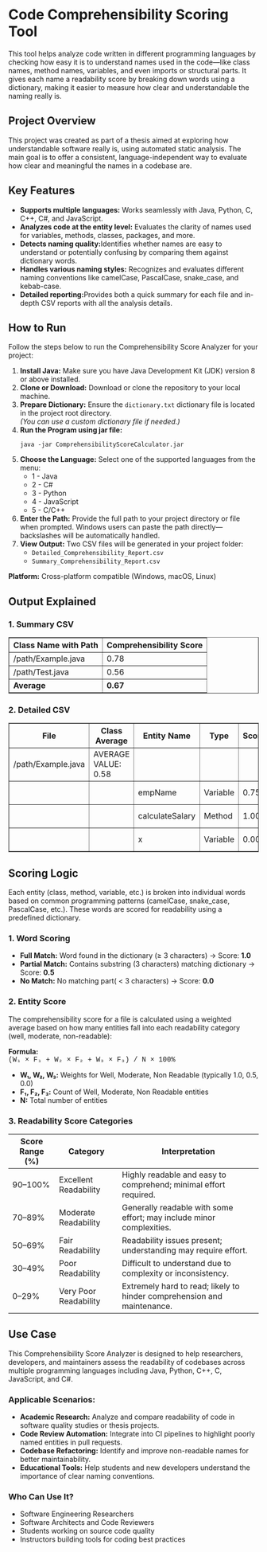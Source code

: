 <h1>Code Comprehensibility Scoring Tool</h1>
This tool helps analyze code written in different programming languages by checking how easy it is to understand names used in the code—like class names, method names, variables, and even imports or structural parts. It gives each name a readability score by breaking down words using a dictionary, making it easier to measure how clear and understandable the naming really is.
<h2>Project Overview</h2>
This project was created as part of a thesis aimed at exploring how understandable software really is, using automated static analysis. The main goal is to offer a consistent, language-independent way to evaluate how clear and meaningful the names in a codebase are.
<h2> Key Features</h2>
<ul>
  <li><b>Supports multiple languages:</b> Works seamlessly with Java, Python, C, C++, C#, and JavaScript.</li>
  <li><b>Analyzes code at the entity level:</b> Evaluates the clarity of names used for variables, methods, classes, packages, and more.</li>
  <li><b>Detects naming quality:</b>Identifies whether names are easy to understand or potentially confusing by comparing them against dictionary words.</li>
  <li><b>Handles various naming styles:</b> Recognizes and evaluates different naming conventions like camelCase, PascalCase, snake_case, and kebab-case.</li>
  <li><b>Detailed reporting:</b>Provides both a quick summary for each file and in-depth CSV reports with all the analysis details.</li>
</ul>

<h2>How to Run</h2>

<p>Follow the steps below to run the Comprehensibility Score Analyzer for your project:</p>

<ol>
  <li><strong>Install Java:</strong> Make sure you have Java Development Kit (JDK) version 8 or above installed.</li>
  <li><strong>Clone or Download:</strong> Download or clone the repository to your local machine.</li>
  <li><strong>Prepare Dictionary:</strong> Ensure the <code>dictionary.txt</code> dictionary file is located in the project root directory.
  <br><em>(You can use a custom dictionary file if needed.)</em></li>
  <li><strong>Run the Program using jar file:</strong></li>
  <pre><code>java -jar ComprehensibilityScoreCalculator.jar</code></pre>
  <li><strong>Choose the Language:</strong> Select one of the supported languages from the menu:
    <ul>
      <li>1 - Java</li>
      <li>2 - C#</li>
      <li>3 - Python</li>
      <li>4 - JavaScript</li>
      <li>5 - C/C++ </li>
    </ul>
  </li>
  <li><strong>Enter the Path:</strong> Provide the full path to your project directory or file when prompted. Windows users can paste the path directly—backslashes will be automatically handled.</li>
  <li><strong>View Output:</strong> Two CSV files will be generated in your project folder:
    <ul>
      <li><code>Detailed_Comprehensibility_Report.csv</code></li>
      <li><code>Summary_Comprehensibility_Report.csv</code></li>
    </ul>
  </li>
</ol>

<p><strong>Platform:</strong> Cross-platform compatible (Windows, macOS, Linux)</p>

  <h2>Output Explained</h2>

  <!-- Summary CSV Table -->
  <h3>1. Summary CSV</h3>
  <table border="1" cellspacing="0" cellpadding="8">
    <thead>
      <tr>
        <th>Class Name with Path</th>
        <th>Comprehensibility Score</th>
      </tr>
    </thead>
    <tbody>
      <tr>
        <td>/path/Example.java</td>
        <td>0.78</td>
      </tr>
      <tr>
        <td>/path/Test.java</td>
        <td>0.56</td>
      </tr>
      <tr>
        <td><strong>Average</strong></td>
        <td><strong>0.67</strong></td>
      </tr>
    </tbody>
  </table>

  <!-- Detailed CSV Table -->
  <h3>2. Detailed CSV</h3>
  <table border="1" cellspacing="0" cellpadding="8">
    <thead>
      <tr>
        <th>File</th>
        <th>Class Average</th>
        <th>Entity Name</th>
        <th>Type</th>
        <th>Score</th>
        <th>Category</th>
      </tr>
    </thead>
    <tbody>
      <tr>
        <td>/path/Example.java</td>
        <td>AVERAGE VALUE: 0.58</td>
        <td></td>
        <td></td>
        <td></td>
        <td></td>
      </tr>
      <tr>
        <td></td>
        <td></td>
        <td>empName</td>
        <td>Variable</td>
        <td>0.75</td>
        <td>Moderate Readable</td>
      </tr>
      <tr>
        <td></td>
        <td></td>
        <td>calculateSalary</td>
        <td>Method</td>
        <td>1.00</td>
        <td>Well Readable</td>
      </tr>
      <tr>
        <td></td>
        <td></td>
        <td>x</td>
        <td>Variable</td>
        <td>0.00</td>
        <td>Non Readable</td>
      </tr>
    </tbody>
  </table>
</section>

<section id="scoring-logic">
  <h2>Scoring Logic</h2>

  <p>
    Each entity (class, method, variable, etc.) is broken into individual words based on common programming patterns 
    (camelCase, snake_case, PascalCase, etc.). These words are scored for readability using a predefined dictionary.
  </p>

  <h3>1. Word Scoring</h3>
  <ul>
    <li><strong>Full Match:</strong> Word found in the dictionary (≥ 3 characters) → Score: <strong>1.0</strong></li>
    <li><strong>Partial Match:</strong> Contains substring (3 characters) matching dictionary → Score: <strong>0.5</strong></li>
    <li><strong>No Match:</strong> No matching part( < 3 characters) → Score: <strong>0.0</strong></li>
  </ul>

  <h3>2. Entity Score</h3>
  <p>
    The comprehensibility score for a file is calculated using a weighted average based on how many entities fall 
    into each readability category (well, moderate, non-readable):
  </p>

  <p>
    <strong>Formula:</strong><br>
    <span style="font-family: 'Courier New', monospace;">
     (W₁ × F₁ + W₂ × F₂ + W₃ × F₃) / N × 100%
    </span>
  </p>

  <ul>
    <li><strong>W₁, W₂, W₃:</strong> Weights for Well, Moderate, Non Readable (typically 1.0, 0.5, 0.0)</li>
    <li><strong>F₁, F₂, F₃:</strong> Count of Well, Moderate, Non Readable entities</li>
    <li><strong>N:</strong> Total number of entities</li>
  </ul>

  <h3>3. Readability Score Categories</h3>

| Score Range (%) | Category              | Interpretation                                                                 |
|-----------------|----------------------|---------------------------------------------------------------------------------|
| 90–100%         | Excellent Readability | Highly readable and easy to comprehend; minimal effort required.               |
| 70–89%          | Moderate Readability  | Generally readable with some effort; may include minor complexities.           |
| 50–69%          | Fair Readability      | Readability issues present; understanding may require effort.                  |
| 30–49%          | Poor Readability      | Difficult to understand due to complexity or inconsistency.                    |
| 0–29%           | Very Poor Readability | Extremely hard to read; likely to hinder comprehension and maintenance.        |


</section>


<h2>Use Case</h2>
<p>
  This Comprehensibility Score Analyzer is designed to help researchers, developers, and maintainers assess the readability of codebases across multiple programming languages including Java, Python, C++, C, JavaScript, and C#.
</p>

<h3>Applicable Scenarios:</h3>
<ul>
  <li><strong>Academic Research:</strong> Analyze and compare readability of code in software quality studies or thesis projects.</li>
  <li><strong>Code Review Automation:</strong> Integrate into CI pipelines to highlight poorly named entities in pull requests.</li>
  <li><strong>Codebase Refactoring:</strong> Identify and improve non-readable names for better maintainability.</li>
  <li><strong>Educational Tools:</strong> Help students and new developers understand the importance of clear naming conventions.</li>
</ul>

<h3>Who Can Use It?</h3>
<ul>
  <li>Software Engineering Researchers</li>
  <li>Software Architects and Code Reviewers</li>
  <li>Students working on source code quality</li>
  <li>Instructors building tools for coding best practices</li>
</ul>
